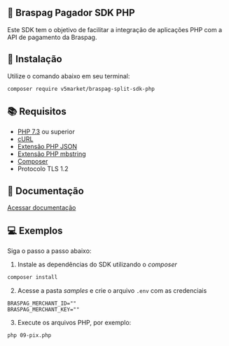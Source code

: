 :star2: Braspag Pagador SDK PHP
-----------------------

Este SDK tem o objetivo de facilitar a integração de aplicações PHP com a API de pagamento da Braspag.

:hammer: Instalação
-------------------

Utilize o comando abaixo em seu terminal:

```bash
composer require v5market/braspag-split-sdk-php
```

:books: Requisitos
-------------------

 - [PHP 7.3](http://php.net/) ou superior
 - [cURL](https://www.php.net/manual/pt_BR/curl.installation.php)
 - [Extensão PHP JSON](https://www.php.net/manual/en/ref.json.php)
 - [Extensão PHP mbstring](https://www.php.net/manual/en/ref.json.php)
 - [Composer](https://getcomposer.org/)
 - Protocolo TLS 1.2

:orange_book: Documentação
-----------------------

[Acessar documentação](https://v5market.github.io/braspag-split-sdk-php)

:computer: Exemplos
-------------------

Siga o passo a passo abaixo:

1. Instale as dependências do SDK utilizando o *composer*

```bash
composer install
```

2. Acesse a pasta _samples_ e crie o arquivo `.env` com as credenciais

```env
BRASPAG_MERCHANT_ID=""
BRASPAG_MERCHANT_KEY=""
```

3. Execute os arquivos PHP, por exemplo:

```bash
php 09-pix.php
```